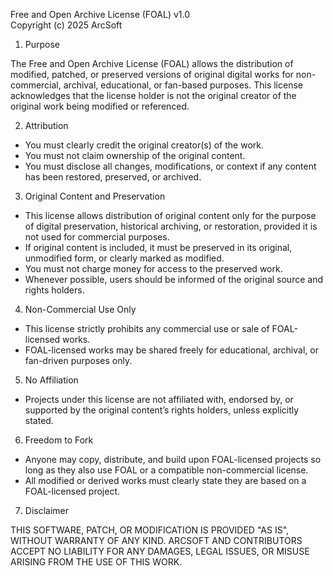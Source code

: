 Free and Open Archive License (FOAL) v1.0  
Copyright (c) 2025 ArcSoft

1. Purpose

The Free and Open Archive License (FOAL) allows the distribution of modified, patched, or preserved versions of original digital works for non-commercial, archival, educational, or fan-based purposes. This license acknowledges that the license holder is not the original creator of the original work being modified or referenced.

2. Attribution

- You must clearly credit the original creator(s) of the work.
- You must not claim ownership of the original content.
- You must disclose all changes, modifications, or context if any content has been restored, preserved, or archived.

3. Original Content and Preservation

- This license allows distribution of original content only for the purpose of digital preservation, historical archiving, or restoration, provided it is not used for commercial purposes.
- If original content is included, it must be preserved in its original, unmodified form, or clearly marked as modified.
- You must not charge money for access to the preserved work.
- Whenever possible, users should be informed of the original source and rights holders.

4. Non-Commercial Use Only

- This license strictly prohibits any commercial use or sale of FOAL-licensed works.
- FOAL-licensed works may be shared freely for educational, archival, or fan-driven purposes only.

5. No Affiliation

- Projects under this license are not affiliated with, endorsed by, or supported by the original content’s rights holders, unless explicitly stated.

6. Freedom to Fork

- Anyone may copy, distribute, and build upon FOAL-licensed projects so long as they also use FOAL or a compatible non-commercial license.
- All modified or derived works must clearly state they are based on a FOAL-licensed project.

7. Disclaimer

THIS SOFTWARE, PATCH, OR MODIFICATION IS PROVIDED "AS IS", WITHOUT WARRANTY OF ANY KIND. ARCSOFT AND CONTRIBUTORS ACCEPT NO LIABILITY FOR ANY DAMAGES, LEGAL ISSUES, OR MISUSE ARISING FROM THE USE OF THIS WORK.
